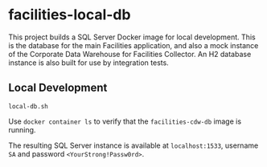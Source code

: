 # facilities-local-db

This project builds a SQL Server Docker image
for local development. This is the database for the main Facilities
application, and also a mock instance of the Corporate Data Warehouse for
Facilities Collector. An H2 database instance is also built for use by
integration tests.

## Local Development

`local-db.sh`

Use `docker container ls` to verify that the `facilities-cdw-db` image is running.

The resulting SQL Server instance is available at `localhost:1533`,
username `SA` and password `<YourStrong!Passw0rd>`.
